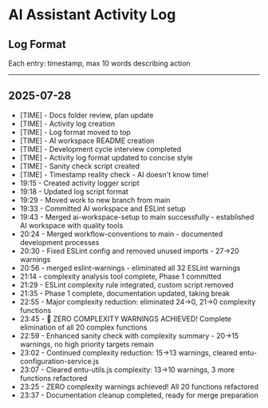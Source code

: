 # AI Assistant Activity Log

## Log Format

Each entry: timestamp, max 10 words describing action

---

## 2025-07-28

- [TIME] - Docs folder review, plan update
- [TIME] - Activity log creation
- [TIME] - Log format moved to top
- [TIME] - AI workspace README creation
- [TIME] - Development cycle interview completed
- [TIME] - Activity log format updated to concise style
- [TIME] - Sanity check script created
- [TIME] - Timestamp reality check - AI doesn't know time!
- 19:15 - Created activity logger script
- 19:18 - Updated log script format
- 19:29 - Moved work to new branch from main
- 19:33 - Committed AI workspace and ESLint setup
- 19:43 - Merged ai-workspace-setup to main successfully - established AI workspace with quality tools
- 20:24 - Merged workflow-conventions to main - documented development processes
- 20:30 - Fixed ESLint config and removed unused imports - 27→20 warnings
- 20:56 - merged eslint-warnings - eliminated all 32 ESLint warnings
- 21:14 - complexity analysis tool complete, Phase 1 committed
- 21:29 - ESLint complexity rule integrated, custom script removed
- 21:35 - Phase 1 complete, documentation updated, taking break
- 22:55 - Major complexity reduction: eliminated 24→0, 21→0 complexity functions
- 23:45 - 🎉 ZERO COMPLEXITY WARNINGS ACHIEVED! Complete elimination of all 20 complex functions
- 22:59 - Enhanced sanity check with complexity summary - 20→15 warnings, no high priority targets remain
- 23:02 - Continued complexity reduction: 15→13 warnings, cleared entu-configuration-service.js
- 23:07 - Cleared entu-utils.js complexity: 13→10 warnings, 3 more functions refactored
- 23:25 - ZERO complexity warnings achieved! All 20 functions refactored
- 23:37 - Documentation cleanup completed, ready for merge preparation
